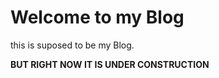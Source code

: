 
Welcome to my Blog
==================

this is suposed to be my Blog.

**BUT RIGHT NOW IT IS UNDER CONSTRUCTION**


